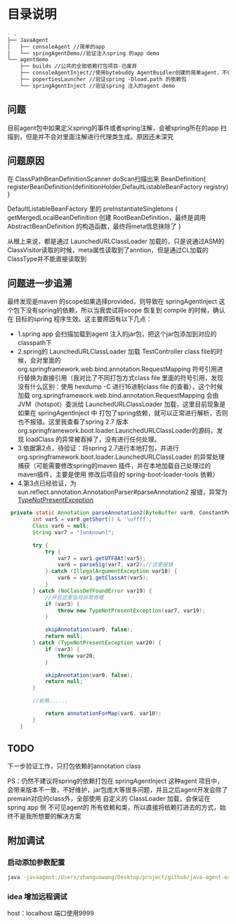 # 目录说明
``` markdown
- .
├── JavaAgent
│   ├── consoleAgent //简单的app
│   └── springAgentDemo//验证注入spring 的app demo
└── agentdemo
    ├── builds //公共的全部依赖打包项目-已废弃
    ├── consoleAgentInject//使用bytebuddy AgentBuidler创建的简单agent，不使用ByteBuddy Agent
    ├── popertiesLauncher //验证spring -Dload.path 的依赖包
    └── springAgentInject //验证spring 注入的agent demo
```

## 问题
目前agent包中如果定义spring的事件或者spring注解，会被spring所在的app 扫描到，但是并不会对里面注解进行代理类生成。原因还未深究
## 问题原因
在
ClassPathBeanDefinitionScanner doScan扫描出来 BeanDefinition{
    registerBeanDefinition(definitionHolder,DefaultListableBeanFactory registry)
}


DefaultListableBeanFactory 里的 preInstantiateSingletons {
    getMergedLocalBeanDefinition 创建 RootBeanDefinition，最终是调用 AbstractBeanDefinition 的构造函数，最终将meta信息抹除了
}

从根上来说，都是通过 LaunchedURLClassLoader 加载的，只是说通过ASM的ClassVisitor读取的时候，meta属性读取到了anntion，但是通过CL加载的ClassType并不能直接读取到
## 问题进一步追溯
最终发现是maven 的scope如果选择provided，则导致在 springAgentInject 这个包下没有spring的依赖，所以当我尝试将scope 恢复到 compile 的时候，确认在 目标的spring 程序生效。这主要原因有以下几点：
- 1.spring app 会扫描加载到agent 注入的jar包，把这个jar包添加到对应的classpath下
- 2.spring的 LaunchedURLClassLoader 加载 TestController class file的时候，会对里面的 org.springframework.web.bind.annotation.RequestMapping 符号引用进行替换为直接引用（我对比了不同打包方式class file 里面的符号引用，发现没有什么区别：使用 hexdump -C 进行16进制class file 的查看），这个时候加载 org.springframework.web.bind.annotation.RequestMapping 会由JVM（hotspot）委派给 LaunchedURLClassLoader 加载，这里目前现象是如果在 springAgentInject 中 打包了spring依赖，就可以正常进行解析，否则也不报错。这里我查看了spring 2.7 版本 org.springframework.boot.loader.LaunchedURLClassLoader的源码，发现 loadClass 的异常被吞掉了，没有进行任何处理。
- 3.依据第2点，待验证：将spring 2.7进行本地打包，并进行 org.springframework.boot.loader.LaunchedURLClassLoader 的异常处理捕获（可能需要修改spring的maven 插件，并在本地加载自己处理过的maven插件，主要是使用 修改后项目的 spring-boot-loader-tools 依赖）
- 4.第3点已经验证，为 sun.reflect.annotation.AnnotationParser#parseAnnotation2 报错，异常为 [TypeNotPresentException](https://docs.oracle.com/javase%2F8%2Fdocs%2Fapi%2F%2F/java/lang/TypeNotPresentException.html)
``` java
 private static Annotation parseAnnotation2(ByteBuffer var0, ConstantPool var1, Class<?> var2, boolean var3, Class<? extends Annotation>[] var4) {
        int var5 = var0.getShort() & '\uffff';
        Class var6 = null;
        String var7 = "[unknown]";

        try {
            try {
                var7 = var1.getUTF8At(var5);
                var6 = parseSig(var7, var2);//这里报错
            } catch (IllegalArgumentException var18) {
                var6 = var1.getClassAt(var5);
            }
        } catch (NoClassDefFoundError var19) {
            //并且这里会将异常吞噬
            if (var3) {
                throw new TypeNotPresentException(var7, var19);
            }

            skipAnnotation(var0, false);
            return null;
        } catch (TypeNotPresentException var20) {
            if (var3) {
                throw var20;
            }

            skipAnnotation(var0, false);
            return null;
        }

        //省略......

            return annotationForMap(var6, var10);
        }
    }

```
## TODO
下一步验证工作，只打包依赖的annotation class

PS：仍然不建议将spring的依赖打包在 springAgentInject 这种agent 项目中，会带来版本不一致，不好维护，jar包庞大等很多问题，并且之后agent开发会除了premain对应的class外，全部使用 自定义的 ClassLoader 加载，会保证在 spring app 侧 不可见agent的 所有依赖和类，所以直接将依赖打进去的方式，始终不是我所想要的解决方案

## 附加调试
### 启动添加参数配置
``` bat
java -javaagent:/Users/zhanguowang/Desktop/project/github/java-agent-example/agentdemo/springAgentInject/target/springAgentInject-1-SNAPSHOT.jar -agentlib:jdwp=transport=dt_socket,server=y,suspend=n,address=9999 -jar springAgentDemo-0.0.1-SNAPSHOT.jar
```
### idea 增加远程调试
host：localhost 端口使用9999

